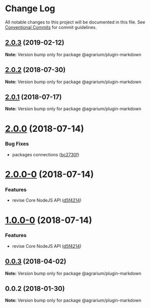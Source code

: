 # Change Log

All notable changes to this project will be documented in this file.
See [Conventional Commits](https://conventionalcommits.org) for commit guidelines.

## [2.0.3](https://github.com/agrarium/agrarium/compare/@agrarium/plugin-markdown@2.0.2...@agrarium/plugin-markdown@2.0.3) (2019-02-12)

**Note:** Version bump only for package @agrarium/plugin-markdown





<a name="2.0.2"></a>
## [2.0.2](https://github.com/agrarium/agrarium/compare/@agrarium/plugin-markdown@2.0.1...@agrarium/plugin-markdown@2.0.2) (2018-07-30)




**Note:** Version bump only for package @agrarium/plugin-markdown

<a name="2.0.1"></a>
## [2.0.1](https://github.com/agrarium/agrarium/compare/@agrarium/plugin-markdown@2.0.0...@agrarium/plugin-markdown@2.0.1) (2018-07-17)




**Note:** Version bump only for package @agrarium/plugin-markdown

<a name="2.0.0"></a>
# [2.0.0](https://github.com/agrarium/agrarium/compare/@agrarium/plugin-markdown@2.0.0-0...@agrarium/plugin-markdown@2.0.0) (2018-07-14)


### Bug Fixes

* packages connections ([bc2730f](https://github.com/agrarium/agrarium/commit/bc2730f))




<a name="2.0.0-0"></a>
# [2.0.0-0](https://github.com/agrarium/agrarium/compare/@agrarium/plugin-markdown@0.0.3...@agrarium/plugin-markdown@2.0.0-0) (2018-07-14)


### Features

* revise Core NodeJS API ([d5f4214](https://github.com/agrarium/agrarium/commit/d5f4214))




<a name="1.0.0-0"></a>
# [1.0.0-0](https://github.com/agrarium/agrarium/compare/@agrarium/plugin-markdown@0.0.3...@agrarium/plugin-markdown@1.0.0-0) (2018-07-14)


### Features

* revise Core NodeJS API ([d5f4214](https://github.com/agrarium/agrarium/commit/d5f4214))




<a name="0.0.3"></a>
## [0.0.3](https://github.com/agrarium/agrarium/compare/@agrarium/plugin-markdown@0.0.2...@agrarium/plugin-markdown@0.0.3) (2018-04-02)




**Note:** Version bump only for package @agrarium/plugin-markdown

<a name="0.0.2"></a>
## 0.0.2 (2018-01-30)




**Note:** Version bump only for package @agrarium/plugin-markdown
